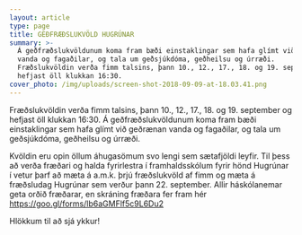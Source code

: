 ```yaml
---
layout: article
type: page
title: GEÐFRÆÐSLUKVÖLD HUGRÚNAR
summary: >-
  Á geðfræðslukvöldunum koma fram bæði einstaklingar sem hafa glímt við geðrænan
  vanda og fagaðilar, og tala um geðsjúkdóma, geðheilsu og úrræði.
  Fræðslukvöldin verða fimm talsins, þann 10., 12., 17., 18. og 19. september og
  hefjast öll klukkan 16:30.
cover_photo: /img/uploads/screen-shot-2018-09-09-at-18.03.41.png
---
```

Fræðslukvöldin verða fimm talsins, þann 10., 12., 17., 18. og 19. september og hefjast öll klukkan 16:30. Á geðfræðslukvöldunum koma fram bæði einstaklingar sem hafa glímt við geðrænan vanda og fagaðilar, og tala um geðsjúkdóma, geðheilsu og úrræði.

Kvöldin eru opin öllum áhugasömum svo lengi sem sætafjöldi leyfir. Til þess að verða fræðari og halda fyrirlestra í framhaldsskólum fyrir hönd Hugrúnar í vetur þarf að mæta á a.m.k. þrjú fræðslukvöld af fimm og mæta á fræðsludag Hugrúnar sem verður þann 22. september. Allir háskólanemar geta orðið fræðarar, en skráning fræðara fer fram hér https://goo.gl/forms/lb6aGMFlf5c9L6Du2

Hlökkum til að sjá ykkur!
